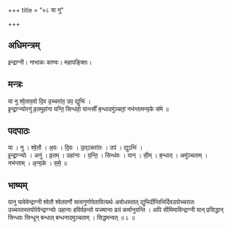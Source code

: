 +++
title = "०८ या नु"

+++
## अधिमन्त्रम्
इन्द्राग्नी। नाभाकः काण्वः। महापङ्क्तिः।

## मन्त्रः
या नु श्वे॒ताव॒वो दि॒व उ॒च्चरा॑त॒ उप॒ द्युभिः॑ ।  
इ॒न्द्रा॒ग्न्योरनु॑ व्र॒तमुहा॑ना यन्ति॒ सिन्ध॑वो॒ यान्त्सीं॑ ब॒न्धादमु॑ञ्चतां॒ नभ॑न्तामन्य॒के स॑मे ॥

## पदपाठः
या । नु । श्वे॒तौ । अ॒वः । दि॒वः । उ॒त्ऽचरा॑तः । उप॑ । द्युऽभिः॑ ।  
इ॒न्द्रा॒ग्न्योः । अनु॑ । व्र॒तम् । उहा॑नाः । य॒न्ति॒ । सिन्ध॑वः । यान् । सी॒म् । ब॒न्धात् । अमु॑ञ्चताम् । नभ॑न्ताम् । अ॒न्य॒के । स॒मे॒ ॥

## भाष्यम्
यानु यावेवेन्द्राग्नी श्वेतौ श्वेतवर्णौ सत्वगुणोपेतावित्यर्थः अवोधस्तात् द्युभिर्दीप्तिभिर्दिवउपोच्चरातः उच्चरतस्तयोरेवेन्द्राग्न्योः उहानाः हविर्वहन्तो यजमानाः व्रतं कर्मानुयन्ति । अपि सीमिमाविन्द्राग्नी यान् प्रसिद्धान् सिन्धवः सिन्धून् बन्धात् बन्धनादमुञ्चताम् । सिद्धमन्यत् ॥ ८ ॥